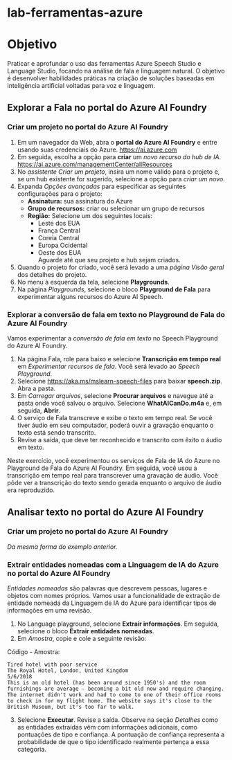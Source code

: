# lab-ferramentas-azure

# Objetivo

Praticar e aprofundar o uso das ferramentas Azure Speech Studio e Language Studio, focando na análise de fala e linguagem natural. 
O objetivo é desenvolver habilidades práticas na criação de soluções baseadas em inteligência artificial voltadas para voz e linguagem. 

## Explorar a Fala no portal do Azure AI Foundry

### Criar um projeto no portal do Azure AI Foundry

1. Em um navegador da Web, abra o **portal do Azure AI Foundry** e entre usando suas credenciais do Azure. 
	https://ai.azure.com
2. Em seguida, escolha a opção para **criar** um *novo recurso do hub de IA*.
	https://ai.azure.com/managementCenter/allResources
4. No *assistente Criar um projeto*, insira um nome válido para o projeto e, se um hub existente for sugerido, selecione a opção para *criar um novo*.
5. Expanda *Opções avançadas* para especificar as seguintes configurações para o projeto:
   * **Assinatura:** sua assinatura do Azure
   * **Grupo de recursos:** criar ou selecionar um grupo de recursos
   * **Região:** Selecione um dos seguintes locais:
      - Leste dos EUA
      - França Central
      - Coreia Central
      - Europa Ocidental
      - Oeste dos EUA<br>
Aguarde até que seu projeto e hub sejam criados.
6. Quando o projeto for criado, você será levado a uma *página Visão geral* dos detalhes do projeto.
7. No menu à esquerda da tela, selecione **Playgrounds**.
8. Na página *Playgrounds*, selecione o bloco **Playground de Fala** para experimentar alguns recursos do Azure AI Speech.

### Explorar a conversão de fala em texto no Playground de Fala do Azure AI Foundry

Vamos experimentar a *conversão de fala em texto* no Speech Playground do Azure AI Foundry.

1. Na página Fala, role para baixo e selecione **Transcrição em tempo real** em *Experimentar recursos de fala*. Você será levado ao *Speech Playground*.
2. Selecione https://aka.ms/mslearn-speech-files para baixar **speech.zip**. Abra a pasta.
3. Em *Carregar arquivos*, selecione **Procurar arquivos** e navegue até a pasta onde você salvou o arquivo. Selecione **WhatAICanDo.m4a** e, em seguida, **Abrir**.
4. O serviço de Fala transcreve e exibe o texto em tempo real. Se você tiver áudio em seu computador, poderá ouvir a gravação enquanto o texto está sendo transcrito.
5. Revise a saída, que deve ter reconhecido e transcrito com êxito o áudio em texto.<br>
   
Neste exercício, você experimentou os serviços de Fala de IA do Azure no Playground de Fala do Azure AI Foundry. Em seguida, você usou a transcrição em tempo real para transcrever uma gravação de áudio. Você pôde ver a transcrição do texto sendo gerada enquanto o arquivo de áudio era reproduzido.

## Analisar texto no portal do Azure AI Foundry

### Criar um projeto no portal do Azure AI Foundry
*Da mesma forma do exemplo anterior.*

### Extrair entidades nomeadas com a Linguagem de IA do Azure no portal do Azure AI Foundry

*Entidades nomeadas* são palavras que descrevem pessoas, lugares e objetos com nomes próprios. Vamos usar a funcionalidade de extração de entidade nomeada da Linguagem de IA do Azure para identificar tipos de informações em uma revisão.
1. No Language playground, selecione **Extrair informações**. Em seguida, selecione o bloco **Extrair entidades nomeadas**.
2. Em *Amostra*, copie e cole a seguinte revisão:

Código - Amostra:<br>
```
Tired hotel with poor service
The Royal Hotel, London, United Kingdom
5/6/2018
This is an old hotel (has been around since 1950's) and the room furnishings are average - becoming a bit old now and require changing. The internet didn't work and had to come to one of their office rooms to check in for my flight home. The website says it's close to the British Museum, but it's too far to walk.
```

3. Selecione **Executar**. Revise a saída. Observe na seção *Detalhes* como as entidades extraídas vêm com informações adicionais, como pontuações de tipo e confiança. A pontuação de confiança representa a probabilidade de que o tipo identificado realmente pertença a essa categoria.
